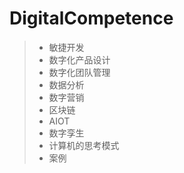 # DigitalCompetence





> - 敏捷开发
> - 数字化产品设计
> - 数字化团队管理
> - 数据分析
> - 数字营销
> - 区块链
> - AIOT
> - 数字孪生
> - 计算机的思考模式
> - 案例